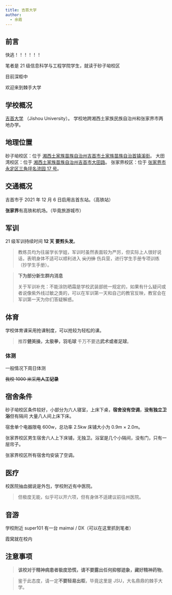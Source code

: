 ```yaml
---
title: 吉首大学
author:
  - 余霞
---
```


## 前言

快逃！！！！！！

笔者是 21 级信息科学与工程学院学生，就读于砂子坳校区

目前深柜中

欢迎来到棘手大学

## 学校概况

[吉首大学](https://www.jsu.edu.cn/) （Jishou University）。
学校地跨湘西土家族民族自治州和张家界市两地办学。

## 地理位置

砂子坳校区：位于 [湘西土家族苗族自治州吉首市土家族苗族自治首镇溪街](https://amap.com/place/B0FFJ4RX3V)。
大田湾校区：位于 [湘西土家族苗族自治州吉首市大田路](https://amap.com/place/B02E70MEWO)。
张家界校区：位于 [张家界市永定区三角坪名流园 17 号](https://amap.com/place/B02E70MEWO)。

## 交通概况

吉首市于 2021 年 12 月 6 日启用吉首东站。（高铁站）

**张家界**有高铁和机场。（毕竟旅游城市）

## 军训

21 级军训持续时间 **12 天** **要剪头发**。

> 教练员均为往届学长学姐，军训时虽然表面较为严厉，但实际上人很好说话，表明身体不适可以顺利进入 ~~尖刀排~~ 伤兵营，进行学生手册专项训练（抄学生手册）。

> **下为部分新生群内消息**
>
> 关于军训补充：不能涂防晒霜是学校武装部统一规定的，如果有什么疑问或者说像紫外线过敏之类的，可以在军训第一天和自己的教官反映，教官会在军训第一天为你们答疑解惑。

## 体育

学校体育课采用抢课制度，可以抢较为轻松的课。
> 推荐**健美操，太极拳，羽毛球** 千万不要选**武术或者足球**。

### 体测

一般情况下周日体测

~~我校 1000 米采用**人工记录**~~

## 宿舍条件

砂子坳校区条件较好，小部分为六人寝室，上床下桌，**宿舍没有空调**，**没有独立卫浴**但有隔间 大量八人间上床下床。

宿舍单个电器限电 600w，总功率 2.5kw 床铺大小为 0.9m &times; 2.0m。

张家界校区男生宿舍六人上下床铺，无独卫。浴室是几个小隔间，没有门，只有一层帘子。

张家界校区所有宿舍均安装了空调。

## 医疗

校医院抽血据说是外包，学校附近有中医院。

> 但极度无能，似乎可以开六项，但有身体不适建议前往州医院。

## 音游

学校附近 super101 有一台 maimai / DX（可以在这里抓到笔者）

霞窝就在校内

## 注意事项

> **该校对于精神病患者极度恐慌，请不要露出任何抑郁迹象，藏好精神药物**。

> 鉴于此态度，请一定**不要轻易出柜**，毕竟这里是 JSU，大名鼎鼎的棘手大学。
